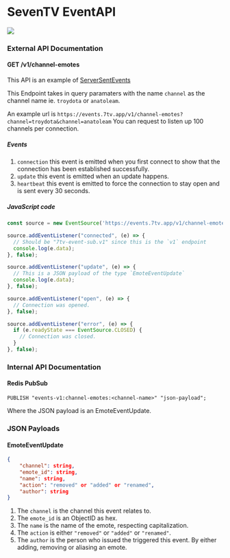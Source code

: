 # SevenTV EventAPI

![](https://cdn.discordapp.com/attachments/817075418640678964/871969835087704124/icon-512x512.png)

### External API Documentation

#### GET /v1/channel-emotes

This API is an example of [ServerSentEvents](https://developer.mozilla.org/en-US/docs/Web/API/Server-sent_events/Using_server-sent_events)

This Endpoint takes in query paramaters with the name `channel` as the channel name ie. `troydota` or `anatoleam`.

An example url is `https://events.7tv.app/v1/channel-emotes?channel=troydota&channel=anatoleam`
You can request to listen up 100 channels per connection.

##### Events

1. `connection` this event is emitted when you first connect to show that the connection has been established successfully.
2. `update` this event is emitted when an update happens.
3. `heartbeat` this event is emitted to force the connection to stay open and is sent every 30 seconds.

##### JavaScript code

```js
const source = new EventSource('https://events.7tv.app/v1/channel-emotes?channel=troydota&channel=anatoleam');

source.addEventListener("connected", (e) => {
  // Should be "7tv-event-sub.v1" since this is the `v1` endpoint
  console.log(e.data); 
}, false);

source.addEventListener("update", (e) => {
  // This is a JSON payload of the type `EmoteEventUpdate`
  console.log(e.data);
}, false);

source.addEventListener("open", (e) => {
  // Connection was opened.
}, false);

source.addEventListener("error", (e) => {
  if (e.readyState === EventSource.CLOSED) {
    // Connection was closed.
  }
}, false);
```

### Internal API Documentation

#### Redis PubSub

```redis
PUBLISH "events-v1:channel-emotes:<channel-name>" "json-payload";
```
Where the JSON payload is an EmoteEventUpdate.

### JSON Payloads

#### EmoteEventUpdate

```json
{
	"channel": string,
	"emote_id": string,
	"name": string,
	"action": "removed" or "added" or "renamed",
	"author": string
}
```

1. The `channel` is the channel this event relates to.
2. The `emote_id` is an ObjectID as hex.
3. The `name` is the name of the emote, respecting capitalization.
4. The `action` is either `"removed"` or `"added"` or `"renamed"`.
5. The `author` is the person who issued the triggered this event. By either adding, removing or aliasing an emote.
